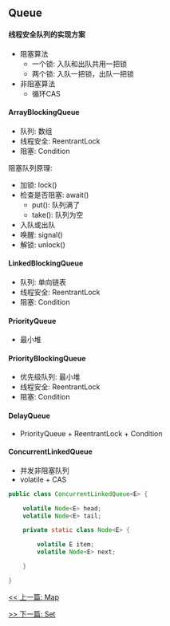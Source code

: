 ## Queue

#### 线程安全队列的实现方案

* 阻塞算法
    * 一个锁: 入队和出队共用一把锁
    * 两个锁: 入队一把锁，出队一把锁
* 非阻塞算法
    * 循环CAS

#### ArrayBlockingQueue

* 队列: 数组
* 线程安全: ReentrantLock
* 阻塞: Condition

阻塞队列原理:

* 加锁: lock()
* 检查是否阻塞: await()
    * put(): 队列满了
    * take(): 队列为空
* 入队或出队
* 唤醒: signal()
* 解锁: unlock()

#### LinkedBlockingQueue

* 队列: 单向链表
* 线程安全: ReentrantLock
* 阻塞: Condition

#### PriorityQueue

* 最小堆

#### PriorityBlockingQueue

* 优先级队列: 最小堆
* 线程安全: ReentrantLock
* 阻塞: Condition

#### DelayQueue

* PriorityQueue + ReentrantLock + Condition

#### ConcurrentLinkedQueue

* 并发非阻塞队列
* volatile + CAS

```java
public class ConcurrentLinkedQueue<E> {

    volatile Node<E> head;
    volatile Node<E> tail;

    private static class Node<E> {

        volatile E item;
        volatile Node<E> next;

    }

}
```


[<< 上一篇: Map](3-Java集合/Map.md)

[>> 下一篇: Set](3-Java集合/Set.md)
